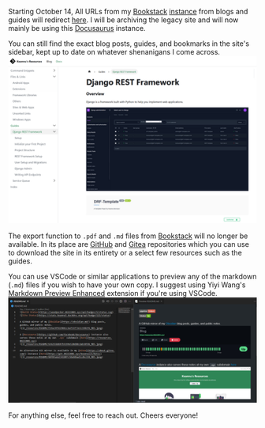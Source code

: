 Starting October 14, All URLs from my [Bookstack](https://github.com/BookStackApp/BookStack) [instance](https://bookstack.06222001.xyz/) from blogs and guides will redirect [here](https://resources.06222001.xyz/). I will be archiving the legacy site and will now mainly be using this [Docusaurus](https://docusaurus.io/) instance. 

You can still find the exact blog posts, guides, and bookmarks in the site's sidebar, kept up to date on whatever shenanigans I come across.
![](_resources/Sunsetting%20Bookstack/0cff0fe00faf2fe3e08790bc07d11844_MD5.jpeg)

The export function to `.pdf` and `.md` files from [Bookstack](https://github.com/BookStackApp/BookStack) will no longer be available. In its place are [GitHub](https://github.com/lemeow125/Notes) and [Gitea](https://git.06222001.xyz/keannu125/Notes) repositories which you can use to download the site in its entirety or a select few resources such as the guides. 

You can use VSCode or similar applications to preview any of the markdown (`.md`) files if you wish to have your own copy. I suggest using Yiyi Wang's [Markdown Preview Enhanced](https://marketplace.visualstudio.com/items?itemName=shd101wyy.markdown-preview-enhanced) extension if you're using VSCode.
![](_resources/Sunsetting%20Bookstack/a5df9d91ec62e8a09ce81ee9412e104c_MD5.jpeg)

For anything else, feel free to reach out. Cheers everyone!